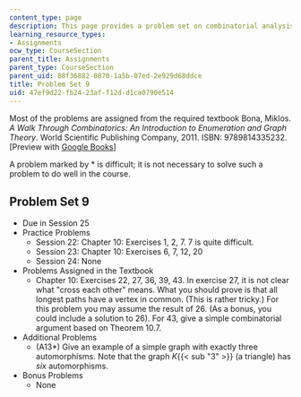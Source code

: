```yaml
---
content_type: page
description: This page provides a problem set on combinatorial analysis.
learning_resource_types:
- Assignments
ocw_type: CourseSection
parent_title: Assignments
parent_type: CourseSection
parent_uid: 88f36882-0870-1a5b-07ed-2e929d68ddce
title: Problem Set 9
uid: 47ef9d22-fb24-23af-f12d-d1ca0790e514
---
```


Most of the problems are assigned from the required textbook Bona, Miklos. _A Walk Through Combinatorics: An Introduction to Enumeration and Graph Theory_. World Scientific Publishing Company, 2011. ISBN: 9789814335232. \[Preview with [Google Books](http://books.google.com/books?id=TzJ2L9ZmlQUC&pg=PAfrontcover)\]

A problem marked by \* is difficult; it is not necessary to solve such a problem to do well in the course.

Problem Set 9
-------------

*   Due in Session 25
*   Practice Problems
    *   Session 22: Chapter 10: Exercises 1, 2, 7. 7 is quite difficult.
    *   Session 23: Chapter 10: Exercises 6, 7, 12, 20
    *   Session 24: None
*   Problems Assigned in the Textbook
    *   Chapter 10: Exercises 22, 27, 36, 39, 43. In exercise 27, it is not clear what "cross each other" means. What you should prove is that all longest paths have a vertex in common. (This is rather tricky.) For this problem you may assume the result of 26. (As a bonus, you could include a solution to 26). For 43, give a simple combinatorial argument based on Theorem 10.7.
*   Additional Problems
    *   (A13\*) Give an example of a simple graph with exactly three automorphisms. Note that the graph _K_{{< sub "3" >}} (a triangle) has _six_ automorphisms.
*   Bonus Problems
    *   None